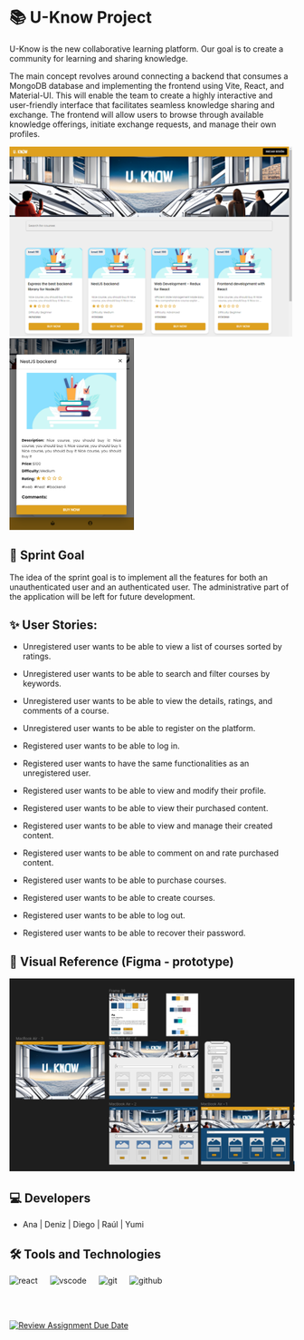 # 📚 U-Know Project
U-Know is the new collaborative learning platform. Our goal is to create a community for learning and sharing knowledge.

The main concept revolves around connecting a backend that consumes a MongoDB database and implementing the frontend using Vite, React, and Material-UI.
This will enable the team to create a highly interactive and user-friendly interface that facilitates seamless knowledge sharing and exchange. The frontend will allow users to browse through available knowledge offerings, initiate exchange requests, and manage their own profiles.

<img src="./uknow-frontend/src/assets/web-home.png" alt="web home page" width="500">
<img src="./uknow-frontend/src/assets/mobile%20-detail.png" alt="mobile detail page" width="220">

## 🚀 Sprint Goal
The idea of the sprint goal is to implement all the features for both an unauthenticated user and an authenticated user.
The administrative part of the application will be left for future development.

## ✨ User Stories:

- Unregistered user wants to be able to view a list of courses sorted by ratings.
- Unregistered user wants to be able to search and filter courses by keywords.
- Unregistered user wants to be able to view the details, ratings, and comments of a course.
- Unregistered user wants to be able to register on the platform.

- Registered user wants to be able to log in.
- Registered user wants to have the same functionalities as an unregistered user.
- Registered user wants to be able to view and modify their profile.
- Registered user wants to be able to view their purchased content.
- Registered user wants to be able to view and manage their created content.
- Registered user wants to be able to comment on and rate purchased content.
- Registered user wants to be able to purchase courses.
- Registered user wants to be able to create courses.
- Registered user wants to be able to log out.
- Registered user wants to be able to recover their password.

## 🎨 Visual Reference (Figma - prototype)
![prototype](./uknow-frontend/src/assets/figmauknow.png)

## 💻 Developers
- Ana | Deniz | Diego | Raúl | Yumi

## 🛠️ Tools and  Technologies

<img src="https://img.icons8.com/?size=1x&id=t5K2CR8feVdX&format=gif" alt="react" width="40" heigth="40"/>
&emsp;
<img src="https://w7.pngwing.com/pngs/512/824/png-transparent-visual-studio-code-hd-logo-thumbnail.png" alt="vscode" width="40" heigth="40"/>
&emsp;
<img src="https://www.vectorlogo.zone/logos/git-scm/git-scm-icon.svg" alt="git" width="40" height="40"/>
&emsp;
<img src="https://cdn-icons-png.flaticon.com/512/25/25231.png" alt="github" width="40" heigth="40"/> </div>

<br></br>

[![Review Assignment Due Date](https://classroom.github.com/assets/deadline-readme-button-24ddc0f5d75046c5622901739e7c5dd533143b0c8e959d652212380cedb1ea36.svg)](https://classroom.github.com/a/BUGJLTd5)

